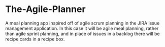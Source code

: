 # The-Agile-Planner
A meal planning app inspired off of agile scrum planning in the JIRA issue management application. In this case it will be agile meal planning, rather than agile sprint planning, and in place of issues in a backlog there will be recipe cards in a recipe box. 
